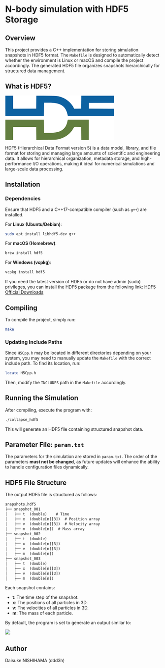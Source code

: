 # N-body simulation with HDF5 Storage

## Overview
This project provides a C++ implementation for storing simulation snapshots in HDF5 format. The `Makefile` is designed to automatically detect whether the environment is Linux or macOS and compile the project accordingly. The generated HDF5 file organizes snapshots hierarchically for structured data management.

## What is HDF5?

![](./doc/hdf5-logo.png)

HDF5 (Hierarchical Data Format version 5) is a data model, library, and file format for storing and managing large amounts of scientific and engineering data. It allows for hierarchical organization, metadata storage, and high-performance I/O operations, making it ideal for numerical simulations and large-scale data processing.

## Installation
### Dependencies
Ensure that HDF5 and a C++17-compatible compiler (such as `g++`) are installed.

For **Linux (Ubuntu/Debian)**:
```sh
sudo apt install libhdf5-dev g++
```
For **macOS (Homebrew)**:
```sh
brew install hdf5
```
For **Windows (vcpkg)**:
```sh
vcpkg install hdf5
```

If you need the latest version of HDF5 or do not have admin (sudo) privileges, you can install the HDF5 package from the following link: [HDF5 Official Downloads](https://www.hdfgroup.org/download-hdf5/source-code/)

## Compiling

To compile the project, simply run:
```sh
make
```

### Updating Include Paths
Since `H5Cpp.h` may be located in different directories depending on your system, you may need to manually update the `Makefile` with the correct include path. To find its location, run:
```sh
locate H5Cpp.h
```
Then, modify the `INCLUDES` path in the `Makefile` accordingly.

## Running the Simulation
After compiling, execute the program with:
```sh
./collapse_hdf5
```
This will generate an HDF5 file containing structured snapshot data.

## Parameter File: `param.txt`
The parameters for the simulation are stored in `param.txt`. The order of the parameters **must not be changed**, as future updates will enhance the ability to handle configuration files dynamically.

## HDF5 File Structure
The output HDF5 file is structured as follows:
```
snapshots.hdf5
├── snapshot_001
│   ├── t  (double)    # Time
│   ├── x  (double[n][3])  # Position array
│   ├── v  (double[n][3])  # Velocity array
│   ├── m  (double[n])  # Mass array
├── snapshot_002
│   ├── t  (double)
│   ├── x  (double[n][3])
│   ├── v  (double[n][3])
│   ├── m  (double[n])
├── snapshot_003
│   ├── t  (double)
│   ├── x  (double[n][3])
│   ├── v  (double[n][3])
│   ├── m  (double[n])
```
Each snapshot contains:
- **t**: The time step of the snapshot.
- **x**: The positions of all particles in 3D.
- **v**: The velocities of all particles in 3D.
- **m**: The mass of each particle.

By default, the program is set to generate an output similar to:

![](./doc/plot.gif)

## Author
Daisuke NISHIHAMA (ddd3h)